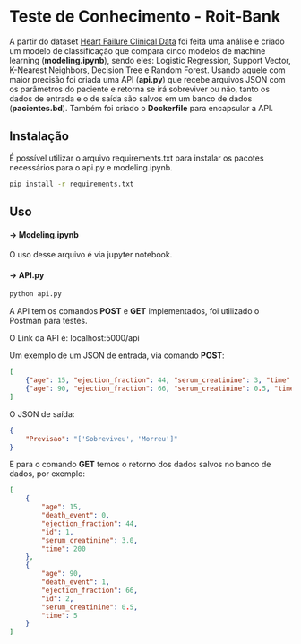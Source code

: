 # Teste de Conhecimento - Roit-Bank

A partir do dataset [Heart Failure Clinical Data](https://www.kaggle.com/andrewmvd/heart-failure-clinical-data) foi feita uma análise e criado um modelo de classificação que compara cinco modelos de machine learning (**modeling.ipynb**), sendo eles: Logistic Regression, Support Vector, K-Nearest Neighbors, Decision Tree e Random Forest. Usando aquele com maior precisão foi criada uma API (**api.py**) que recebe arquivos JSON com os parâmetros do paciente e retorna se irá sobreviver ou não, tanto os dados de entrada e o de saída são salvos em um banco de dados (**pacientes.bd**). Também foi criado o **Dockerfile** para encapsular a API.

## Instalação
É possível utilizar o arquivo requirements.txt para instalar os pacotes necessários para o api.py e modeling.ipynb.

```bash
pip install -r requirements.txt
```

## Uso
#### **-> Modeling.ipynb**

O uso desse arquivo é via jupyter notebook.

#### **-> API.py**

```bash
python api.py
```

A API tem os comandos **POST** e **GET** implementados, foi utilizado o Postman para testes.

O Link da API é: localhost:5000/api

Um exemplo de um JSON de entrada, via comando **POST**:
```json
[
    {"age": 15, "ejection_fraction": 44, "serum_creatinine": 3, "time": 200},
    {"age": 90, "ejection_fraction": 66, "serum_creatinine": 0.5, "time": 5}
]
```
O JSON de saída:
```json
{
    "Previsao": "['Sobreviveu', 'Morreu']"
}
```

E para o comando **GET** temos o retorno dos dados salvos no banco de dados, por exemplo:
```json
[
    {
        "age": 15,
        "death_event": 0,
        "ejection_fraction": 44,
        "id": 1,
        "serum_creatinine": 3.0,
        "time": 200
    },
    {
        "age": 90,
        "death_event": 1,
        "ejection_fraction": 66,
        "id": 2,
        "serum_creatinine": 0.5,
        "time": 5
    }
]
```

